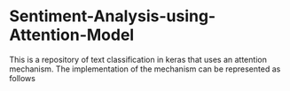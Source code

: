 # Sentiment-Analysis-using-Attention-Model

This is a repository of text classification in keras that uses an attention mechanism.
The implementation of the mechanism can be represented as follows
